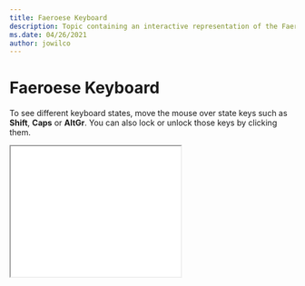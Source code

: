 ```yaml
--- 
title: Faeroese Keyboard 
description: Topic containing an interactive representation of the Faeroese Keyboard 
ms.date: 04/26/2021 
author: jowilco 
--- 
```

 
# Faeroese Keyboard 
 
To see different keyboard states, move the mouse over state keys such as **Shift**, **Caps** or **AltGr**. You can also lock or unlock those keys by clicking them. 
 
<iframe src="kbdfo.html" height="230"></iframe> 
